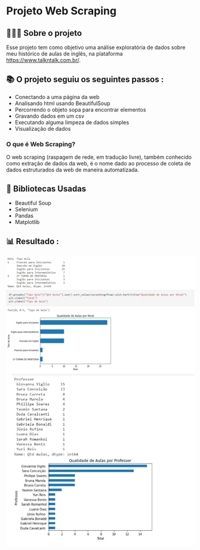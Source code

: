 




# Projeto Web Scraping

## 👩🏾‍💻 Sobre o projeto

  Esse projeto tem como objetivo uma análise exploratória de dados sobre meu histórico de aulas de inglês, na plataforma https://www.talkntalk.com.br/.

## 📚 O projeto seguiu os seguintes passos :

- Conectando a uma página da web
- Analisando html usando BeautifulSoup
- Percorrendo o objeto sopa para encontrar elementos
- Gravando dados em um csv
- Executando alguma limpeza de dados simples
- Visualização de dados

### O que é Web Scraping?

 O web scraping (raspagem de rede, em tradução livre), também conhecido como extração de dados da web, é o nome dado ao processo de coleta de dados estruturados da web de maneira automatizada. 

## 🧰 Bibliotecas Usadas
- Beautiful Soup
- Selenium
- Pandas
- Matplotlib

## 📊 Resultado :

![imagem](Analise.01.JPG)
 ![imagem](https://github.com/DeboraSouza277/Web_Scraping_Python/blob/main/Analise.02.JPG)
  
